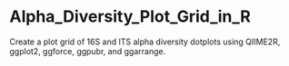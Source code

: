 # Alpha_Diversity_Plot_Grid_in_R
Create a plot grid of 16S and ITS alpha diversity dotplots using QIIME2R, ggplot2, ggforce, ggpubr, and ggarrange.
